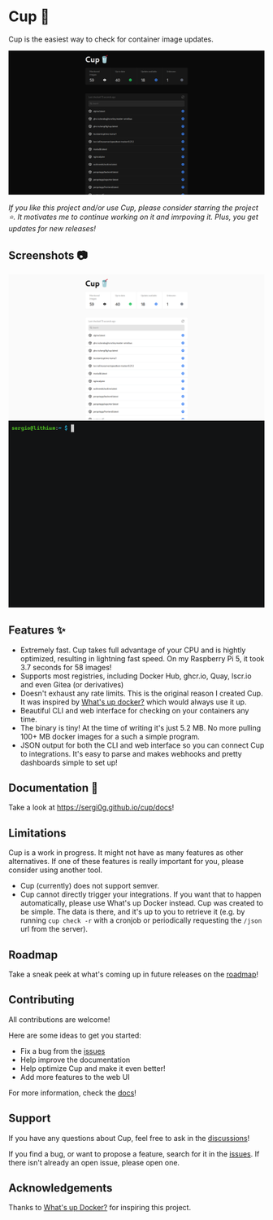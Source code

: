 # Cup 🥤

Cup is the easiest way to check for container image updates.

![Cup web in dark mode](screenshots/web_dark.png)

_If you like this project and/or use Cup, please consider starring the project ⭐. It motivates me to continue working on it and imrpoving it. Plus, you get updates for new releases!_

## Screenshots 📷

![Cup web in light mode](screenshots/web_light.png)
![Cup's CLI](screenshots/cup.gif)

## Features ✨

- Extremely fast. Cup takes full advantage of your CPU and is hightly optimized, resulting in lightning fast speed. On my Raspberry Pi 5, it took 3.7 seconds for 58 images!
- Supports most registries, including Docker Hub, ghcr.io, Quay, lscr.io and even Gitea (or derivatives)
- Doesn't exhaust any rate limits. This is the original reason I created Cup. It was inspired by [What's up docker?](https://github.com/fmartinou/whats-up-docker) which would always use it up.
- Beautiful CLI and web interface for checking on your containers any time.
- The binary is tiny! At the time of writing it's just 5.2 MB. No more pulling 100+ MB docker images for a such a simple program.
- JSON output for both the CLI and web interface so you can connect Cup to integrations. It's easy to parse and makes webhooks and pretty dashboards simple to set up!

## Documentation 📘

Take a look at https://sergi0g.github.io/cup/docs!

## Limitations

Cup is a work in progress. It might not have as many features as other alternatives. If one of these features is really important for you, please consider using another tool.

- Cup (currently) does not support semver.
- Cup cannot directly trigger your integrations. If you want that to happen automatically, please use What's up Docker instead. Cup was created to be simple. The data is there, and it's up to you to retrieve it (e.g. by running `cup check -r` with a cronjob or periodically requesting the `/json` url from the server).

## Roadmap
Take a sneak peek at what's coming up in future releases on the [roadmap](https://github.com/users/sergi0g/projects/2)!

## Contributing

All contributions are welcome!

Here are some ideas to get you started:

- Fix a bug from the [issues](https://github.com/sergi0g/cup/issues)
- Help improve the documentation
- Help optimize Cup and make it even better!
- Add more features to the web UI

For more information, check the [docs](https://sergi0g.github.io/cup/docs/contributing)!

## Support

If you have any questions about Cup, feel free to ask in the [discussions](https://github.com/sergi0g/cup/discussions)!

If you find a bug, or want to propose a feature, search for it in the [issues](https://github.com/sergi0g/cup/issues). If there isn't already an open issue, please open one.

## Acknowledgements

Thanks to [What's up Docker?](https://github.com/fmartinou/whats-up-docker) for inspiring this project.
